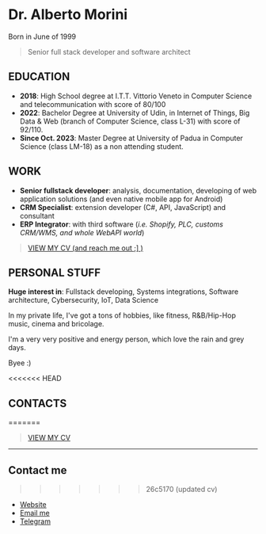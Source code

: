 # Dr. Alberto Morini

Born in June of 1999

> Senior full stack developer and software architect


## EDUCATION

- **2018**: High School degree at I.T.T. Vittorio Veneto in Computer Science and telecommunication with
score of 80/100
- **2022**: Bachelor Degree at University of Udin, in Internet of Things, Big Data & Web (branch of Computer
Science, class L-31) with score of 92/110.
- **Since Oct. 2023**: Master Degree at University of Padua in Computer Science (class LM-18) as a non
attending student.

## WORK


- **Senior fullstack developer**: analysis, documentation, developing of web application solutions (and
even native mobile app for Android)
- **CRM Specialist**: extension developer (C#, API, JavaScript) and consultant
- **ERP Integrator**: with third software (*i.e. Shopify, PLC, customs CRM/WMS, and whole WebAPI
world*)

>  <a href='https://albertomorini.github.io/docs/AlbertoMorini_CV.pdf'> VIEW MY CV (and reach me out ;] )</a>

## PERSONAL STUFF

**Huge interest in**: Fullstack developing, Systems integrations, Software architecture, Cybersecurity, IoT,
Data Science

In my private life, I've got a tons of hobbies, like fitness, R&B/Hip-Hop music, cinema and bricolage.

I'm a very very positive and energy person, which love the rain and grey days.

Byee :)


<<<<<<< HEAD
## CONTACTS
=======
>  <a href='https://albertomorini.github.io/docs/AlbertoMorini_CV.pdf'> VIEW MY CV</a>


------

## Contact me
>>>>>>> 26c5170 (updated cv)
- <a href='https://albertomorini.github.io'> Website</a>
- <a href='mailto:99morini@gmail.com'> Email me </a>
- <a href="https://t.me/albertomorini">Telegram</a>

